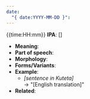 ```yaml
---
date:
  "{ date:YYYY-MM-DD }":
---
```

{{time:HH:mm}}
**IPA**: []
- **Meaning**: 
- **Part of speech**: 
- **Morphology**: 
- **Forms/Variants**: 
- **Example**:  
  - *[sentence in Kuteta]*  
    → "[English translation]"
- **Related**: 